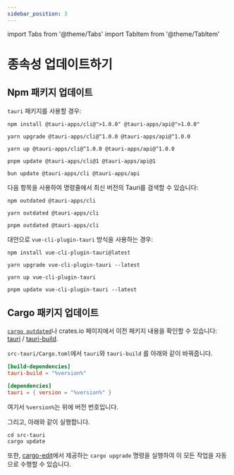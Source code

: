 ```yaml
---
sidebar_position: 3
---
```


import Tabs from '@theme/Tabs'
import TabItem from '@theme/TabItem'

# 종속성 업데이트하기

## Npm 패키지 업데이트

`tauri` 패키지를 사용할 경우:

<Tabs groupId="package-manager">
  <TabItem value="npm">

```shell
npm install @tauri-apps/cli@">1.0.0" @tauri-apps/api@">1.0.0"
```

  </TabItem>
  <TabItem value="Yarn Classic">

```shell
yarn upgrade @tauri-apps/cli@^1.0.0 @tauri-apps/api@^1.0.0
```

  </TabItem>
  <TabItem value="Yarn Berry">

```shell
yarn up @tauri-apps/cli@^1.0.0 @tauri-apps/api@^1.0.0
```

  </TabItem>
  <TabItem value="pnpm">

```shell
pnpm update @tauri-apps/cli@1 @tauri-apps/api@1
```

  </TabItem>
  <TabItem value="Bun">

```shell
bun update @tauri-apps/cli @tauri-apps/api
```

  </TabItem>
</Tabs>

다음 항목을 사용하여 명령줄에서 최신 버전의 Tauri를 검색할 수 있습니다:

<Tabs groupId="package-manager">
  <TabItem value="npm">

```shell
npm outdated @tauri-apps/cli
```

  </TabItem>
  <TabItem value="Yarn">

```shell
yarn outdated @tauri-apps/cli
```

  </TabItem>
  <TabItem value="pnpm">

```shell
pnpm outdated @tauri-apps/cli
```

  </TabItem>
</Tabs>

대안으로 `vue-cli-plugin-tauri` 방식을 사용하는 경우:

<Tabs groupId="package-manager">
  <TabItem value="npm">

```shell
npm install vue-cli-plugin-tauri@latest
```

  </TabItem>
  <TabItem value="Yarn Classic">

```shell
yarn upgrade vue-cli-plugin-tauri --latest
```

  </TabItem>
  <TabItem value="Yarn Berry">

```shell
yarn up vue-cli-plugin-tauri
```

  </TabItem>
  <TabItem value="pnpm">

```shell
pnpm update vue-cli-plugin-tauri --latest
```

  </TabItem>
</Tabs>

## Cargo 패키지 업데이트

[`cargo outdated`][]나 crates.io 페이지에서 이전 패키지 내용을 확인할 수 있습니다: [tauri][] / [tauri-build][].

`src-tauri/Cargo.toml`에서 `tauri`와 `tauri-build` 를 아래와 같이 바꿔줍니다.

```toml
[build-dependencies]
tauri-build = "%version%"

[dependencies]
tauri = { version = "%version%" }
```

여기서 `%version%`는 위에 버전 번호입니다. <!-- TODO: (You can just use the `MAJOR.MINOR`) version, like `0.9`. -->

그리고, 아래와 같이 실행합니다.

```shell
cd src-tauri
cargo update
```

또한, [cargo-edit][]에서 제공하는 `cargo upgrade` 명령을 실행하여 이 모든 작업을 자동으로 수행할 수 있습니다.

[`cargo outdated`]: https://github.com/kbknapp/cargo-outdated
[tauri]: https://crates.io/crates/tauri/versions
[tauri-build]: https://crates.io/crates/tauri-build/versions
[cargo-edit]: https://github.com/killercup/cargo-edit

